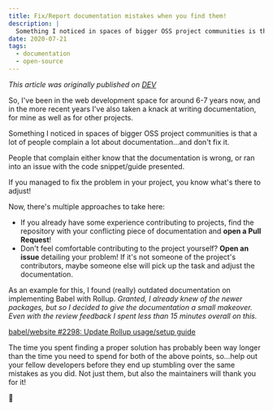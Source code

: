 ```yaml
---
title: Fix/Report documentation mistakes when you find them!
description: |
  Something I noticed in spaces of bigger OSS project communities is that a lot of people complain a lot about documentation...and don't fix it. This should change!
date: 2020-07-21
tags:
  - documentation
  - open-source
---
```


_This article was originally published on [DEV](https://dev.to/pixeldesu/fix-report-documentation-mistakes-when-you-find-them-212f)_

So, I've been in the web development space for around 6-7 years now, and in the more recent years I've also taken a knack at writing documentation, for mine as well as for other projects.

Something I noticed in spaces of bigger OSS project communities is that a lot of people complain a lot about documentation...and don't fix it. 

People that complain either know that the documentation is wrong, or ran into an issue with the code snippet/guide presented.

If you managed to fix the problem in your project, you know what's there to adjust!

Now, there's multiple approaches to take here:
* If you already have some experience contributing to projects, find the repository with your conflicting piece of documentation and **open a Pull Request**!
* Don't feel comfortable contributing to the project yourself?  **Open an issue** detailing your problem! If it's not someone of the project's contributors, maybe someone else will pick up the task and adjust the documentation.

As an example for this, I found (really) outdated documentation on implementing Babel with Rollup. _Granted, I already knew of the newer packages, but so I decided to give the documentation a small makeover. Even with the review feedback I spent less than 15 minutes overall on this._

[babel/website #2298: Update Rollup usage/setup guide](https://github.com/babel/website/pull/2298)

The time you spent finding a proper solution has probably been way longer than the time you need to spend for both of the above points, so...help out your fellow developers before they end up stumbling over the same mistakes as you did. Not just them, but also the maintainers will thank you for it!

💜